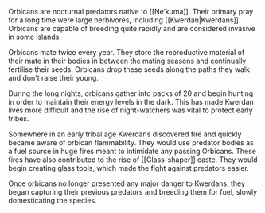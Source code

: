 Orbicans are nocturnal predators native to [[Ne’kuma]]. Their primary pray for a long time were large herbivores, including [[Kwerdan|Kwerdans]]. Orbicans are capable of breeding quite rapidly and are considered invasive in some islands.

Orbicans mate twice every year. They store the reproductive material of their mate in their bodies in between the mating seasons and continually fertilise their seeds. Orbicans drop these seeds along the paths they walk and don't raise their young.

During the long nights, orbicans gather into packs of 20 and begin hunting in order to maintain their energy levels in the dark. This has made Kwerdan lives more difficult and the rise of night-watchers was vital to protect early tribes.

Somewhere in an early tribal age Kwerdans discovered fire and quickly became aware of orbican flammability. They would use predator bodies as a fuel source in huge fires meant to intimidate any passing Orbicans. These fires have also contributed to the rise of [[Glass-shaper]] caste. They would begin creating glass tools, which made the fight against predators easier.

Once orbicans no longer presented any major danger to Kwerdans, they began capturing their previous predators and breeding them for fuel, slowly domesticating the species.